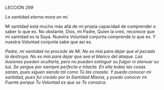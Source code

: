 *LECCIÓN 299*

*La santidad eterna mora en mí.*

Mi santidad está mucho más allá de mi propia capacidad de comprender o saber lo que es. No obstante, Dios, mi Padre, Quien la creó, reconoce que mi santidad es la Suya. Nuestra Voluntad conjunta comprende lo que es. Y nuestra Voluntad conjunta sabe que así es.

_Padre, mi santidad no procede de Mí. No es mía para dejar que el pecado la destruya. No es mía para dejar que sea el blanco del ataque. Las ilusiones pueden ocultarla, pero no pueden extinguir su fulgor ni atenuar su luz. Se yergue por siempre perfecta e intacta. En ella todas las cosas sanan, pues siguen siendo tal como Tú las creaste. Y puedo conocer mi santidad, pues fui creado por la Santidad Misma, y puedo conocer mi Fuente porque Tu Voluntad es que se Te conozca._